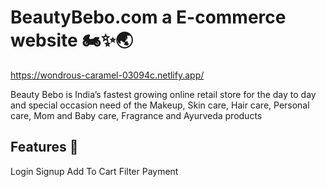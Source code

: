 # BeautyBebo.com a E-commerce website 🏍️✨🌏

https://wondrous-caramel-03094c.netlify.app/


Beauty Bebo is India’s fastest growing online retail store for the day to day and special occasion need of the Makeup, Skin care, Hair care, Personal care, Mom and Baby care, Fragrance and Ayurveda products



## Features 🚀
Login
Signup
Add To Cart
Filter
Payment
